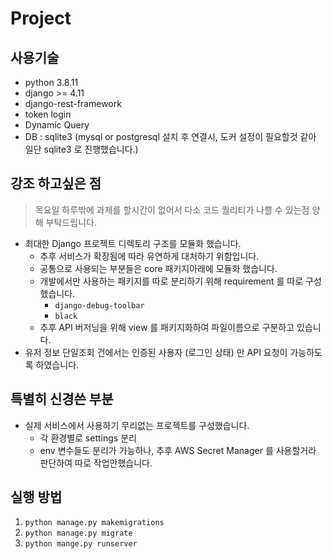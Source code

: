 # Project

## 사용기술
  - python 3.8.11
  - django >= 4.11
  - django-rest-framework
  - token login
  - Dynamic Query
  - DB : sqlite3 (mysql or postgresql 설치 후 연결시, 도커 설정이 필요할것 같아 일단 sqlite3 로 진행했습니다.)


## 강조 하고싶은 점
> 목요일 하루밖에 과제를 할시간이 없어서 다소 코드 퀄리티가 나쁠 수 있는점 양해 부탁드립니다.

- 최대한 Django 프로젝트 디렉토리 구조를 모듈화 했습니다.
  - 추후 서비스가 확장됨에 따라 유연하게 대처하기 위함입니다.
  - 공통으로 사용되는 부분들은 core 패키지아래에 모듈화 했습니다.
  - 개발에서만 사용하는 패키지를 따로 분리하기 위해 requirement 를 따로 구성했습니다.
    - `django-debug-toolbar`
    - `black`
  - 추후 API 버저닝을 위해 view 를 패키지화하여 파일이름으로 구분하고 있습니다. 
- 유저 정보 단일조회 건에서는 인증된 사용자 (로그인 상태) 만 API 요청이 가능하도록 하였습니다.


## 특별히 신경쓴 부분
- 실제 서비스에서 사용하기 무리없는 프로젝트를 구성했습니다.
  - 각 환경별로 settings 분리
  - env 변수들도 분리가 가능하나, 추후 AWS Secret Manager 를 사용할거라 판단하여 따로 작업안했습니다.

## 실행 방법
1. `python manage.py makemigrations`
2. `python manage.py migrate`
3. `python mange.py runserver`

